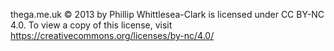 thega.me.uk © 2013 by Phillip Whittlesea-Clark is licensed under CC BY-NC 4.0.
To view a copy of this license, visit https://creativecommons.org/licenses/by-nc/4.0/
